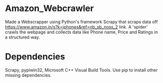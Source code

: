 # Amazon_Webcrawler
Made a Webscrapper using Python's framework Scrapy that scraps data off https://www.amazon.in/s?k=iphones&ref=nb_sb_noss_2 link.
A 'spider' crawls the webpage and collects data like Phone name, Price and Ratings in a structured way.

# Dependencies 
Scrapy, pypiwin32, Microsoft C++ Visual Build Tools. Use pip to install other missing dependencies. 
